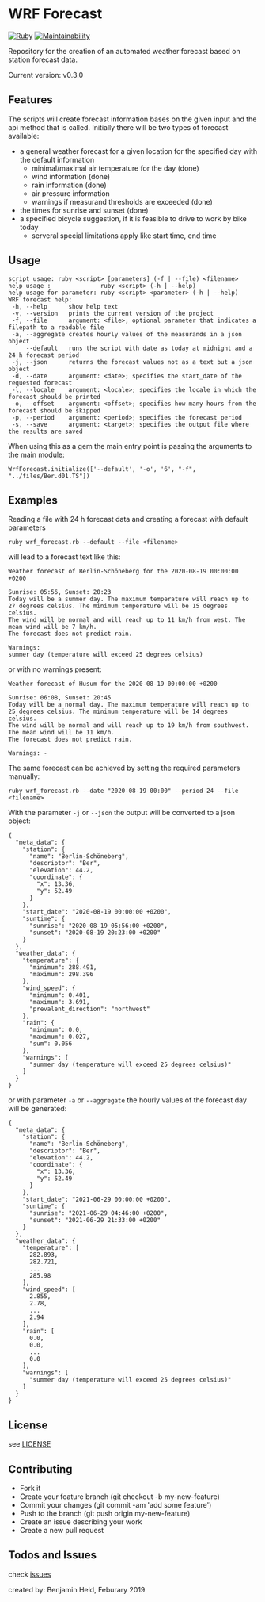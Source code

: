 # WRF Forecast
[![Ruby](https://github.com/SettRaziel/wrf_forecast/actions/workflows/ruby.yml/badge.svg?branch=development)](https://github.com/SettRaziel/wrf_forecast/actions/workflows/ruby.yml)
[![Maintainability](https://api.codeclimate.com/v1/badges/f8e37146f91c5b3fc933/maintainability)](https://codeclimate.com/github/SettRaziel/wrf_forecast/maintainability)

Repository for the creation of an automated weather forecast based on station forecast data.

Current version: v0.3.0

## Features
The scripts will create forecast information bases on the given input and the api method that is called.
Initially there will be two types of forecast available:
  * a general weather forecast for a given location for the specified day with the default information
    * minimal/maximal air temperature for the day (done)
    * wind information (done)
    * rain information (done)
    * air pressure information
    * warnings if measurand thresholds are exceeded (done)
  * the times for sunrise and sunset (done)
  * a specified bicycle suggestion, if it is feasible to drive to work by bike today
    * serveral special limitations apply like start time, end time

## Usage
```
script usage: ruby <script> [parameters] (-f | --file) <filename>
help usage :              ruby <script> (-h | --help)
help usage for parameter: ruby <script> <parameter> (-h | --help)
WRF forecast help:
 -h, --help      show help text
 -v, --version   prints the current version of the project
 -f, --file      argument: <file>; optional parameter that indicates a filepath to a readable file
 -a, --aggregate creates hourly values of the measurands in a json object
     --default   runs the script with date as today at midnight and a 24 h forecast period
 -j, --json      returns the forecast values not as a text but a json object
 -d, --date      argument: <date>; specifies the start_date of the requested forecast
 -l, --locale    argument: <locale>; specifies the locale in which the forecast should be printed
 -o, --offset    argument: <offset>; specifies how many hours from the forecast should be skipped
 -p, --period    argument: <period>; specifies the forecast period
 -s, --save      argument: <target>; specifies the output file where the results are saved
```
When using this as a gem the main entry point is passing the arguments to the main module:
```
WrfForecast.initialize(['--default', '-o', '6', "-f", "../files/Ber.d01.TS"])
```

## Examples
Reading a file with 24 h forecast data and creating a forecast with default parameters
```
ruby wrf_forecast.rb --default --file <filename>
```
will lead to a forecast text like this:
```
Weather forecast of Berlin-Schöneberg for the 2020-08-19 00:00:00 +0200

Sunrise: 05:56, Sunset: 20:23
Today will be a summer day. The maximum temperature will reach up to 27 degrees celsius. The minimum temperature will be 15 degrees celsius.
The wind will be normal and will reach up to 11 km/h from west. The mean wind will be 7 km/h.
The forecast does not predict rain.

Warnings:
summer day (temperature will exceed 25 degrees celsius)
```
or with no warnings present:
```
Weather forecast of Husum for the 2020-08-19 00:00:00 +0200

Sunrise: 06:08, Sunset: 20:45
Today will be a normal day. The maximum temperature will reach up to 25 degrees celsius. The minimum temperature will be 14 degrees celsius.
The wind will be normal and will reach up to 19 km/h from southwest. The mean wind will be 11 km/h.
The forecast does not predict rain.

Warnings: - 
```
The same forecast can be achieved by setting the required parameters manually:
```
ruby wrf_forecast.rb --date "2020-08-19 00:00" --period 24 --file <filename>
```
With the parameter `-j` or `--json` the output will be converted to a json object:
```
{
  "meta_data": {
    "station": {
      "name": "Berlin-Schöneberg",
      "descriptor": "Ber",
      "elevation": 44.2,
      "coordinate": {
        "x": 13.36,
        "y": 52.49
      }
    },
    "start_date": "2020-08-19 00:00:00 +0200",
    "suntime": {
      "sunrise": "2020-08-19 05:56:00 +0200",
      "sunset": "2020-08-19 20:23:00 +0200"
    }
  },
  "weather_data": {
    "temperature": {
      "minimum": 288.491,
      "maximum": 298.396
    },
    "wind_speed": {
      "minimum": 0.401,
      "maximum": 3.691,
      "prevalent_direction": "northwest"
    },
    "rain": {
      "minimum": 0.0,
      "maximum": 0.027,
      "sum": 0.056
    },
    "warnings": [
      "summer day (temperature will exceed 25 degrees celsius)"
    ]
  }
}
```
or with parameter `-a` or `--aggregate` the hourly values of the forecast day will be generated:
```
{
  "meta_data": {
    "station": {
      "name": "Berlin-Schöneberg",
      "descriptor": "Ber",
      "elevation": 44.2,
      "coordinate": {
        "x": 13.36,
        "y": 52.49
      }
    },
    "start_date": "2021-06-29 00:00:00 +0200",
    "suntime": {
      "sunrise": "2021-06-29 04:46:00 +0200",
      "sunset": "2021-06-29 21:33:00 +0200"
    }
  },
  "weather_data": {
    "temperature": [
      282.893,
      282.721,
      ...
      285.98
    ],
    "wind_speed": [
      2.855,
      2.78,
      ...
      2.94
    ],
    "rain": [
      0.0,
      0.0,
      ...
      0.0
    ],
    "warnings": [
      "summer day (temperature will exceed 25 degrees celsius)"
    ]
  }
}
```

## License
see [LICENSE](https://github.com/SettRaziel/wrf_forecast/blob/development/LICENSE)

## Contributing
* Fork it
* Create your feature branch (git checkout -b my-new-feature)
* Commit your changes (git commit -am 'add some feature')
* Push to the branch (git push origin my-new-feature)
* Create an issue describing your work
* Create a new pull request

## Todos and Issues
check [issues](https://github.com/SettRaziel/wrf_forecast/issues)

created by: Benjamin Held, Feburary 2019
